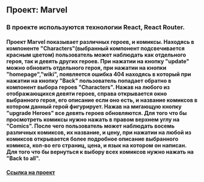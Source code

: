 ## Проект: Marvel

### В проекте используются технологии React, React Router.

#### Проект Marvel показывает различных героев, и комиксы. Находясь в компоненте "Characters"(выбранный компонент подсвечивается красным цветом) пользователь может наблюдать как отдельного героя, так и девять других героев. При нажатии на кнопку "update" можно обновить отдельного героя, при нажатии на кнопки "homepage","wiki", появляется ошибка 404 находясь в который при нажатии на кнопку "Back" пользователь попадает обратно в компонент выбора героев "Characters". Нажав на любого из отображающихся девяти героев, справа открывается окно выбранного героя, его описание если оно есть, и название комиксов в котором данный герой фигурирует. Нажав на мигающую кнопку "upgrade Heroes" все девять героев обновляются. Для того что бы просмотреть комиксы нужно нажать в правом верхнем углу на "Comics". После чего пользователь может наблюдать восемь различных комиксов, их название, и цену, при нажатии на любой из комиксов открывается более подробное описание выбранного комикса, кол-во его страниц, цена, и язык на котором он написан. Для того что бы вернуться к выбору всех комиксов нужно нажать на "Back to all".

#### [Ссылка на проект](https://pavel-yaroslavovich.github.io/marvel/)
